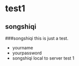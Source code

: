# test1
## songshiqi
###songshiqi
this is just a test.
- yourname
- yourpassword
- songshiqi
local to server test 1

